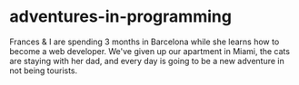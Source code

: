 # adventures-in-programming
Frances &amp; I are spending 3 months in Barcelona while she learns how to become a web developer. We've given up our apartment in Miami, the cats are staying with her dad, and every day is going to be a new adventure in not being tourists.
